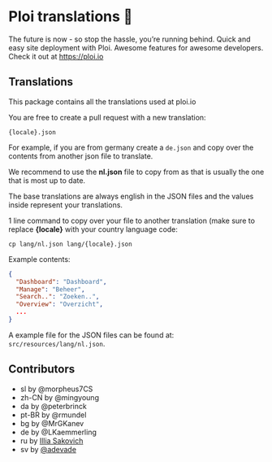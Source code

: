 # Ploi translations 🚀

The future is now - so stop the hassle, you’re running behind. Quick and easy site deployment with Ploi. Awesome features for awesome developers. Check it out at https://ploi.io

## Translations

This package contains all the translations used at ploi.io

You are free to create a pull request with a new translation:

`{locale}.json`

For example, if you are from germany create a `de.json` and copy over the contents from another json file to translate.

We recommend to use the **nl.json** file to copy from as that is usually the one that is most up to date.

The base translations are always english in the JSON files and the values inside represent your translations.

1 line command to copy over your file to another translation (make sure to replace **{locale}** with your country language code:

`cp lang/nl.json lang/{locale}.json`

Example contents:
```json
{
  "Dashboard": "Dashboard",
  "Manage": "Beheer",
  "Search..": "Zoeken..",
  "Overview": "Overzicht",
  ...
}
```

A example file for the JSON files can be found at: `src/resources/lang/nl.json`.

## Contributors
- sl by @morpheus7CS
- zh-CN by @mingyoung
- da by @peterbrinck
- pt-BR by @rmundel
- bg by @MrGKanev
- de by @LKaemmerling
- ru by [Illia Sakovich](https://github.com/hivokas)
- sv by [@adevade](https://github.com/adevade)